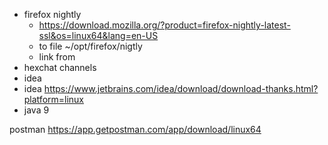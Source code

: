 * firefox nightly
  * https://download.mozilla.org/?product=firefox-nightly-latest-ssl&os=linux64&lang=en-US
  * to file ~/opt/firefox/nigtly
  * link from 
* hexchat channels
* idea
* idea https://www.jetbrains.com/idea/download/download-thanks.html?platform=linux
* java 9

postman https://app.getpostman.com/app/download/linux64
